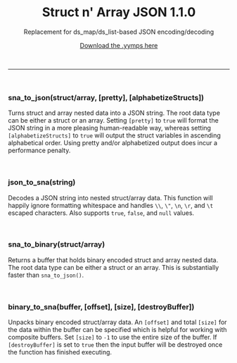 <h1 align="center">Struct n' Array JSON 1.1.0</h1>

<p align="center">Replacement for ds_map/ds_list-based JSON encoding/decoding</p>

<p align="center"><a href="https://github.com/JujuAdams/struct-n-array-JSON/releases/tag/1.1.0">Download the .yymps here</a></p>

&nbsp;

-----

&nbsp;

### sna_to_json(struct/array, [pretty], [alphabetizeStructs]) ###

Turns struct and array nested data into a JSON string. The root data type can be either a struct or an array. Setting `[pretty]` to `true` will format the JSON string in a more pleasing human-readable way, whereas setting `[alphabetizeStructs]` to `true` will output the struct variables in ascending alphabetical order. Using pretty and/or alphabetized output does incur a performance penalty.

&nbsp;

### json_to_sna(string) ###

Decodes a JSON string into nested struct/array data. This function will happily ignore formatting whitespace and handles `\\`, `\"`, `\n`, `\r`, and `\t` escaped characters. Also supports `true`, `false`, and `null` values.

&nbsp;

### sna_to_binary(struct/array) ###

Returns a buffer that holds binary encoded struct and array nested data. The root data type can be either a struct or an array. This is substantially faster than `sna_to_json()`.

&nbsp;

### binary_to_sna(buffer, [offset], [size], [destroyBuffer]) ###

Unpacks binary encoded struct/array data. An `[offset]` and total `[size]` for the data within the buffer can be specified which is helpful for working with composite buffers. Set `[size]` to `-1` to use the entire size of the buffer. If `[destroyBuffer]` is set to `true` then the input buffer will be destroyed once the function has finished executing.
